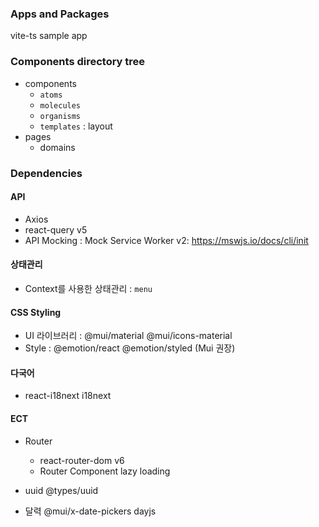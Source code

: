 ### Apps and Packages

vite-ts sample app

### Components directory tree

- components
  - `atoms`
  - `molecules`
  - `organisms`
  - `templates` : layout
- pages
  - domains

### Dependencies

#### API

- Axios
- react-query v5
- API Mocking : Mock Service Worker v2: https://mswjs.io/docs/cli/init

#### 상태관리

- Context를 사용한 상태관리 : `menu`

#### CSS Styling

- UI 라이브러리 : @mui/material @mui/icons-material
- Style : @emotion/react @emotion/styled (Mui 권장)

#### 다국어

- react-i18next i18next

#### ECT

- Router

  - react-router-dom v6
  - Router Component lazy loading

- uuid @types/uuid
- 달력 @mui/x-date-pickers dayjs
